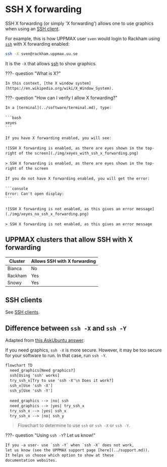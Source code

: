# SSH X forwarding

SSH X forwarding (or simply 'X forwarding')
allows one to use graphics when using an [SSH client](ssh_client.md).

For example, this is how UPPMAX user `sven` would login
to Rackham using [`ssh`](ssh.md) with X forwarding enabled:

```bash
ssh -X sven@rackham.uppmax.uu.se
```

It is the `-X` that allows [ssh](ssh.md) to show graphics.

???- question "What is X?"

    In this context, [the X window system](https://en.wikipedia.org/wiki/X_Window_System).

???- question "How can I verify I allow X forwarding?"

    In a [terminal](../software/terminal.md), type:

    ```bash
    xeyes
    ```

    If you have X forwarding enabled, you will see:

    ![SSH X forwarding is enabled, as there are eyes shown in the top-right of the screen](./img/xeyes_with_ssh_x_forwarding.png)

    > SSH X forwarding is enabled, as there are eyes shown in the top-right of the screen

    If you do not have X forwarding enabled, you will get the error:

    ```console
    Error: Can't open display:
    ```

    ![SSH X forwarding is not enabled, as this gives an error message](./img/xeyes_no_ssh_x_forwarding.png)

    > SSH X forwarding is not enabled, as this gives an error message

## UPPMAX clusters that allow SSH with X forwarding

Cluster|Allows SSH with X forwarding
-------|----------------------------
Bianca |No
Rackham|Yes
Snowy  |Yes

## SSH clients

See [SSH clients](../software/ssh_client.md).

## Difference between `ssh -X` and `ssh -Y`

Adapted from [this AskUbuntu answer](https://askubuntu.com/a/35518):

If you need graphics, `ssh -X` is more secure.
However, it may be too secure for your software to run.
In that case, run `ssh -Y`.

```mermaid
flowchart TD
  need_graphics[Need graphics?]
  ssh[Using 'ssh' works]
  try_ssh_x[Try to use 'ssh -X'\n Does it work?]
  ssh_x[Use 'ssh -X']
  ssh_y[Use 'ssh -Y']

  need_graphics --> |no| ssh
  need_graphics --> |yes| try_ssh_x
  try_ssh_x --> |yes| ssh_x
  try_ssh_x --> |no| ssh_y
```

> Flowchart to determine to use `ssh` or `ssh -X` or `ssh -Y`.

???- question "Using `ssh -Y`? Let us know!"

    If you -a user- use `ssh -Y` when `ssh -X` does not work,
    let us know (see the UPPMAX support page [here](../support.md)).
    It helps us choose which option to show at these
    documentation websites.
